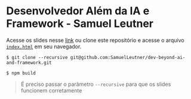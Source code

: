 # Desenvolvedor Além da IA e Framework - Samuel Leutner

Acesse os slides nesse [link](https://dev-beyond-ai-and-framework.vercel.app/) ou clone este repositório e acesse o arquivo [`index.html`](./index.html) em seu navegador.

```shell
$ git clone --recursive git@github.com:SamuelLeutner/dev-beyond-ai-and-framework.git

$ npm build 
```

> É preciso passar o parâmetro `--recursive` para que os slides funcionem corretamente

